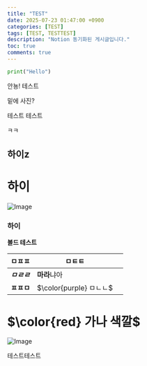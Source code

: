 ```yaml
---
title: "TEST"
date: 2025-07-23 01:47:00 +0900
categories: [TEST]
tags: [TEST, TESTTEST]
description: "Notion 동기화된 게시글입니다."
toc: true
comments: true
---
```


```python
print("Hello")
```

안뇽! 테스트

밑에 사진?

테스트 테스트 

ㅋㅋ

## 하이z

# 하이

![Image](https://prod-files-secure.s3.us-west-2.amazonaws.com/e6db513d-ec54-40ff-aa74-2487b0bcfe15/d2603aae-bd01-410f-81bd-723443bee6db/%E1%84%89%E1%85%B3%E1%84%8F%E1%85%B3%E1%84%85%E1%85%B5%E1%86%AB%E1%84%89%E1%85%A3%E1%86%BA_2025-03-16_21.31.54.png?X-Amz-Algorithm=AWS4-HMAC-SHA256&X-Amz-Content-Sha256=UNSIGNED-PAYLOAD&X-Amz-Credential=ASIAZI2LB466SIO4GLUI%2F20250725%2Fus-west-2%2Fs3%2Faws4_request&X-Amz-Date=20250725T071110Z&X-Amz-Expires=3600&X-Amz-Security-Token=IQoJb3JpZ2luX2VjEBYaCXVzLXdlc3QtMiJGMEQCIEiifIfVGPRIibIpSbPFKJTzcxFc5yLOkCQU38h2SEpQAiAW0QovktpyLPCKcOtcxSS%2BGok1Tx8o9TY%2B5Hs7wHk2Iyr%2FAwg%2FEAAaDDYzNzQyMzE4MzgwNSIMtoM2BtLBHcd0mH%2BSKtwDwBjkP5mA1IqixmF5QlqHOWAJhB9PEFSht9QkIar60BAb3%2BMWLWcXq%2BgQpecTgw7umLhKO%2B00f4tHTvmO7xvqRdL%2BqpA%2Bga7CCMTF%2FejuhiPAZoJiR1W3wEGe%2FxFpTBaZz%2Bfi%2F343ZPtr2XpUZ8K4Jwk4rKobT4axcNKoamldoF7l4OtBu4PcTMXXwvibYz%2B%2BKsYiGTH5QebAIGVu1rl0BghnVWToag4iaygHY4S%2FPN3n71Ys9w8vLJ0lhClCkS6sgBNBySXDD8JydabjXNqNCwIVIoTXnZhnmjM4kkagOTmfZIuSc5i3ekZQ3SFy2TI9z1%2BplOBPXDEcV07LzxSDYx%2FthcS3AY9hKCBsRGGWde9ZPzt8aY1QjagAwygZXdiDK1aMb%2FylRWVBV%2BThOWXOHJKP8QHJIrerbFo0eTyoYmcH51YlY7lCMHfNkVgiYAMxGe%2BChrUdGDLiTvNUk9qShGRcDwRvGTn1xnokB5kXjqQAbVG8hBbSDaTVoERoAalAP1Q0zvE4u%2B6aqlY2fKRyFnOu3szIqKp14O1To%2F0ACNhpt0Bxgqp33qCZxQktwjpka%2F%2BVyITRA7vm%2F5V90PSR9rOXjXw6bzEQG%2F3cSRarWETJxg3HFhXSFbJWVtwwg8KMxAY6pgEesVo3Z6BXLrgjm7cg5EXJVnYqqs6LUYA79kPi7B9LwPgS%2Bmyx6MeutaMKAQInJmWy2NK%2BeC%2B3CNccfmT%2B7o1ARIjLAGjyjYmVZitOCRRC3rxHERM7K1oCSZqL0EgAS9Q14qnZm4R%2Bpl71hpWkuscdia0Gb9yiw4n3iEmNQ9OP6g0xganMyeLF9OktqCvDOx2Ckhra09PRSJnoCAMJAuuPIRkKd9X%2B&X-Amz-Signature=09b868eb3c7b4086e440adf9c2d1a0ce6b50f3f200eb612f7ce5d7ef412173ab&X-Amz-SignedHeaders=host&x-amz-checksum-mode=ENABLED&x-id=GetObject)

### 하이

**볼드 테스트**

| ㅁㅍㅍ | ㅁㅌㅌ |   |
| --- | --- | --- |
| ***ㅁㄹㄹ*** | **마라**냐아 |   |
| **ㅍㅍㅁ** | <span>$\color{purple} ㅁㄴㄴ$</span> |   |

# <span>$\color{red} 가나 색깔$</span>

![Image](https://prod-files-secure.s3.us-west-2.amazonaws.com/e6db513d-ec54-40ff-aa74-2487b0bcfe15/e3c80383-cacd-417b-9b44-5d63ef4f796c/%E1%84%89%E1%85%B3%E1%84%8F%E1%85%B3%E1%84%85%E1%85%B5%E1%86%AB%E1%84%89%E1%85%A3%E1%86%BA_2025-03-10_21.58.46.png?X-Amz-Algorithm=AWS4-HMAC-SHA256&X-Amz-Content-Sha256=UNSIGNED-PAYLOAD&X-Amz-Credential=ASIAZI2LB466SIO4GLUI%2F20250725%2Fus-west-2%2Fs3%2Faws4_request&X-Amz-Date=20250725T071110Z&X-Amz-Expires=3600&X-Amz-Security-Token=IQoJb3JpZ2luX2VjEBYaCXVzLXdlc3QtMiJGMEQCIEiifIfVGPRIibIpSbPFKJTzcxFc5yLOkCQU38h2SEpQAiAW0QovktpyLPCKcOtcxSS%2BGok1Tx8o9TY%2B5Hs7wHk2Iyr%2FAwg%2FEAAaDDYzNzQyMzE4MzgwNSIMtoM2BtLBHcd0mH%2BSKtwDwBjkP5mA1IqixmF5QlqHOWAJhB9PEFSht9QkIar60BAb3%2BMWLWcXq%2BgQpecTgw7umLhKO%2B00f4tHTvmO7xvqRdL%2BqpA%2Bga7CCMTF%2FejuhiPAZoJiR1W3wEGe%2FxFpTBaZz%2Bfi%2F343ZPtr2XpUZ8K4Jwk4rKobT4axcNKoamldoF7l4OtBu4PcTMXXwvibYz%2B%2BKsYiGTH5QebAIGVu1rl0BghnVWToag4iaygHY4S%2FPN3n71Ys9w8vLJ0lhClCkS6sgBNBySXDD8JydabjXNqNCwIVIoTXnZhnmjM4kkagOTmfZIuSc5i3ekZQ3SFy2TI9z1%2BplOBPXDEcV07LzxSDYx%2FthcS3AY9hKCBsRGGWde9ZPzt8aY1QjagAwygZXdiDK1aMb%2FylRWVBV%2BThOWXOHJKP8QHJIrerbFo0eTyoYmcH51YlY7lCMHfNkVgiYAMxGe%2BChrUdGDLiTvNUk9qShGRcDwRvGTn1xnokB5kXjqQAbVG8hBbSDaTVoERoAalAP1Q0zvE4u%2B6aqlY2fKRyFnOu3szIqKp14O1To%2F0ACNhpt0Bxgqp33qCZxQktwjpka%2F%2BVyITRA7vm%2F5V90PSR9rOXjXw6bzEQG%2F3cSRarWETJxg3HFhXSFbJWVtwwg8KMxAY6pgEesVo3Z6BXLrgjm7cg5EXJVnYqqs6LUYA79kPi7B9LwPgS%2Bmyx6MeutaMKAQInJmWy2NK%2BeC%2B3CNccfmT%2B7o1ARIjLAGjyjYmVZitOCRRC3rxHERM7K1oCSZqL0EgAS9Q14qnZm4R%2Bpl71hpWkuscdia0Gb9yiw4n3iEmNQ9OP6g0xganMyeLF9OktqCvDOx2Ckhra09PRSJnoCAMJAuuPIRkKd9X%2B&X-Amz-Signature=495673916d35a7a935c9e9ed5538c45731a3863dd4df438ea93dd59ef1d059e5&X-Amz-SignedHeaders=host&x-amz-checksum-mode=ENABLED&x-id=GetObject)

테스트테스트


